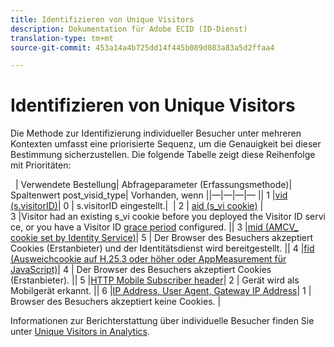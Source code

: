 ```yaml
---
title: Identifizieren von Unique Visitors
description: Dokumentation für Adobe ECID (ID-Dienst)
translation-type: tm+mt
source-git-commit: 453a14a4b725dd14f445b089d083a83a5d2ffaa4

---
```



# Identifizieren von Unique Visitors

Die Methode zur Identifizierung individueller Besucher unter mehreren Kontexten umfasst eine priorisierte Sequenz, um die Genauigkeit bei dieser Bestimmung sicherzustellen. Die folgende Tabelle zeigt diese Reihenfolge mit Prioritäten:


 
| Verwendete Bestellung| Abfrageparameter (Erfassungsmethode)| Spaltenwert post_visid_type| Vorhanden, wenn ||—|—|—|— || 1 |[vid (s.visitorID)](https://marketing.adobe.com/resources/help/en_US/sc/implement/visid_custom.html)| 0 | s.visitorID eingestellt.| 
| 2 | [aid (s_vi cookie)](https://marketing.adobe.com/resources/help/en_US/sc/implement/visid_analytics.html) | 3 |Visitor had an existing s_vi cookie before you deployed the Visitor ID service, or you have a Visitor ID [grace period](https://marketing.adobe.com/resources/help/en_US/mcvid/mcvid_grace_period.html) configured. || 3 |[mid (AMCV_ cookie set by Identity Service)](https://marketing.adobe.com/resources/help/en_US/mcvid/)| 5 | Der Browser des Besuchers akzeptiert Cookies (Erstanbieter) und der Identitätsdienst wird bereitgestellt. || 4 |[fid (Ausweichcookie auf H.25.3 oder höher oder AppMeasurement für JavaScript)](https://marketing.adobe.com/resources/help/en_US/sc/implement/visid_fallback.html)| 4 | Der Browser des Besuchers akzeptiert Cookies (Erstanbieter). || 5 |[HTTP Mobile Subscriber header](https://marketing.adobe.com/resources/help/en_US/sc/implement/visid_mobile.html)| 2 | Gerät wird als Mobilgerät erkannt. || 6 |[IP Address, User Agent, Gateway IP Address](https://marketing.adobe.com/resources/help/en_US/sc/implement/visid_fallback.html)| 1 | Browser des Besuchers akzeptiert keine Cookies. |


Informationen zur Berichterstattung über individuelle Besucher finden Sie unter [Unique Visitors in Analytics](https://docs.adobe.com/content/help/en/analytics/components/variables/dimensions-reports/reports-unique-visitors-v15-dsc.html).
